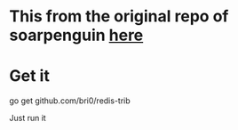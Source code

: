 # This from the original repo of soarpenguin [here](htts://github.com/soarpenguin/redis-trib)

# Get it
go get github.com/bri0/redis-trib

Just run it